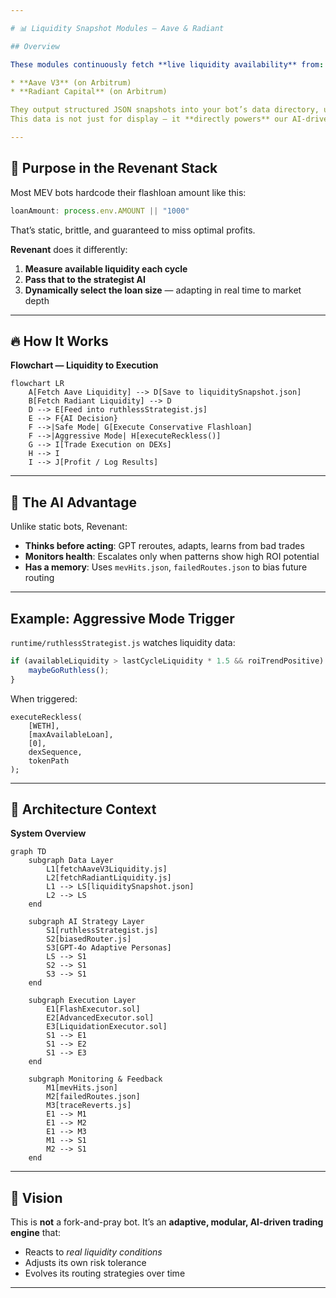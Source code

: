 ```yaml
---

# 📊 Liquidity Snapshot Modules — Aave & Radiant

## Overview

These modules continuously fetch **live liquidity availability** from:

* **Aave V3** (on Arbitrum)
* **Radiant Capital** (on Arbitrum)

They output structured JSON snapshots into your bot’s data directory, updating every loop.
This data is not just for display — it **directly powers** our AI-driven master controller (`runtime/ruthlessStrategist.js` & `runtime/control.js`).

---
```


## 🚀 Purpose in the Revenant Stack

Most MEV bots hardcode their flashloan amount like this:

```js
loanAmount: process.env.AMOUNT || "1000"
```

That’s static, brittle, and guaranteed to miss optimal profits.

**Revenant** does it differently:

1. **Measure available liquidity each cycle**
2. **Pass that to the strategist AI**
3. **Dynamically select the loan size** — adapting in real time to market depth

---

## 🔥 How It Works

**Flowchart — Liquidity to Execution**

```mermaid
flowchart LR
    A[Fetch Aave Liquidity] --> D[Save to liquiditySnapshot.json]
    B[Fetch Radiant Liquidity] --> D
    D --> E[Feed into ruthlessStrategist.js]
    E --> F{AI Decision}
    F -->|Safe Mode| G[Execute Conservative Flashloan]
    F -->|Aggressive Mode| H[executeReckless()]
    G --> I[Trade Execution on DEXs]
    H --> I
    I --> J[Profit / Log Results]
```

---

## 🧠 The AI Advantage

Unlike static bots, Revenant:

* **Thinks before acting**: GPT reroutes, adapts, learns from bad trades
* **Monitors health**: Escalates only when patterns show high ROI potential
* **Has a memory**: Uses `mevHits.json`, `failedRoutes.json` to bias future routing

---

## Example: Aggressive Mode Trigger

`runtime/ruthlessStrategist.js` watches liquidity data:

```js
if (availableLiquidity > lastCycleLiquidity * 1.5 && roiTrendPositive) {
    maybeGoRuthless();
}
```

When triggered:

```solidity
executeReckless(
    [WETH],
    [maxAvailableLoan],
    [0],
    dexSequence,
    tokenPath
);
```

---

## 📐 Architecture Context

**System Overview**

```mermaid
graph TD
    subgraph Data Layer
        L1[fetchAaveV3Liquidity.js]
        L2[fetchRadiantLiquidity.js]
        L1 --> LS[liquiditySnapshot.json]
        L2 --> LS
    end

    subgraph AI Strategy Layer
        S1[ruthlessStrategist.js]
        S2[biasedRouter.js]
        S3[GPT-4o Adaptive Personas]
        LS --> S1
        S2 --> S1
        S3 --> S1
    end

    subgraph Execution Layer
        E1[FlashExecutor.sol]
        E2[AdvancedExecutor.sol]
        E3[LiquidationExecutor.sol]
        S1 --> E1
        S1 --> E2
        S1 --> E3
    end

    subgraph Monitoring & Feedback
        M1[mevHits.json]
        M2[failedRoutes.json]
        M3[traceReverts.js]
        E1 --> M1
        E1 --> M2
        E1 --> M3
        M1 --> S1
        M2 --> S1
    end
```

---

## 📌 Vision

This is **not** a fork-and-pray bot.
It’s an **adaptive, modular, AI-driven trading engine** that:

* Reacts to *real liquidity conditions*
* Adjusts its own risk tolerance
* Evolves its routing strategies over time

---

